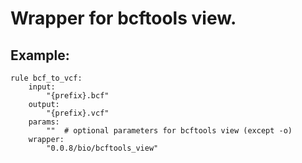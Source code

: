 # Wrapper for bcftools view.

## Example:

```
rule bcf_to_vcf:
    input:
        "{prefix}.bcf"
    output:
        "{prefix}.vcf"
    params:
        ""  # optional parameters for bcftools view (except -o)
    wrapper:
        "0.0.8/bio/bcftools_view"
```
